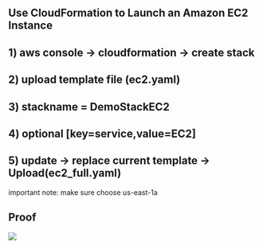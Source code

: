 ## Use CloudFormation to Launch an Amazon EC2 Instance

## 1) aws console -> cloudformation -> create stack

## 2) upload template file (ec2.yaml)

## 3) stackname = DemoStackEC2

## 4) optional [key=service,value=EC2]

## 5) update -> replace current template -> Upload(ec2_full.yaml)

important note: make sure choose us-east-1a

## Proof
![](https://imgur.com/n3Ozge5)
